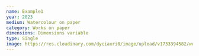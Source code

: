 ```yaml
---
name: Example1
year: 2023
medium: Watercolour on paper
category: Works on paper
dimensions: Dimensions variable
type: Single
image: https://res.cloudinary.com/dyciaxri0/image/upload/v1733394582/words-falling/test_files/Heinemann_The-Sound-of-Words-Falling_Jahn-und-Jahn_Munich_16_web_uzlzc7.jpg
---
```

